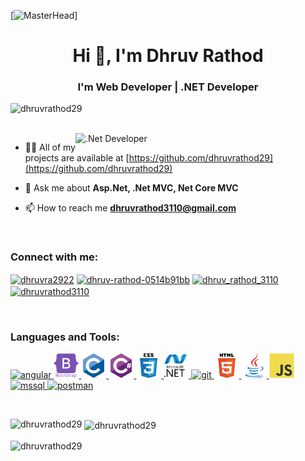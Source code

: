 [![MasterHead](https://previews.123rf.com/images/wrightstudio/wrightstudio1908/wrightstudio190800034/128090625-asp-net-development-programming-language-concept-on-virtual-screen-.jpg)]

<h1 align="center">Hi 👋, I'm Dhruv Rathod</h1>
<h3 align="center">I'm Web Developer | .NET Developer</h3>




<p align="left"> <img src="https://komarev.com/ghpvc/?username=dhruvrathod29&label=Profile%20views&color=0e75b6&style=flat" alt="dhruvrathod29" /> </p>
<br/>


 <img align="right" src="https://cdn.dribbble.com/users/1162077/screenshots/3848914/programmer.gif" alt=".Net Developer" width="400">

- 👨‍💻 All of my projects are available at [https://github.com/dhruvrathod29](https://github.com/dhruvrathod29)

- 💬 Ask me about **Asp.Net, .Net MVC, Net Core MVC**

- 📫 How to reach me **dhruvrathod3110@gmail.com**
<br/>
<h3 align="left">Connect with me:</h3>
<p align="left">
<a href="https://twitter.com/dhruvra2922" target="blank"><img align="center" src="https://raw.githubusercontent.com/rahuldkjain/github-profile-readme-generator/master/src/images/icons/Social/twitter.svg" alt="dhruvra2922" height="30" width="40" /></a>
<a href="https://linkedin.com/in/dhruv-rathod-0514b91bb" target="blank"><img align="center" src="https://raw.githubusercontent.com/rahuldkjain/github-profile-readme-generator/master/src/images/icons/Social/linked-in-alt.svg" alt="dhruv-rathod-0514b91bb" height="30" width="40" /></a>
<a href="https://instagram.com/dhruv_rathod_3110" target="blank"><img align="center" src="https://raw.githubusercontent.com/rahuldkjain/github-profile-readme-generator/master/src/images/icons/Social/instagram.svg" alt="dhruv_rathod_3110" height="30" width="40" /></a>
<a href="https://www.hackerrank.com/dhruvrathod3110" target="blank"><img align="center" src="https://raw.githubusercontent.com/rahuldkjain/github-profile-readme-generator/master/src/images/icons/Social/hackerrank.svg" alt="dhruvrathod3110" height="30" width="40" /></a>
</p>

<br/>

<h3 align="left">Languages and Tools:</h3>
<p align="left"> <a href="https://angular.io" target="_blank" rel="noreferrer"> <img src="https://angular.io/assets/images/logos/angular/angular.svg" alt="angular" width="40" height="40"/> </a> <a href="https://getbootstrap.com" target="_blank" rel="noreferrer"> <img src="https://raw.githubusercontent.com/devicons/devicon/master/icons/bootstrap/bootstrap-plain-wordmark.svg" alt="bootstrap" width="40" height="40"/> </a> <a href="https://www.cprogramming.com/" target="_blank" rel="noreferrer"> <img src="https://raw.githubusercontent.com/devicons/devicon/master/icons/c/c-original.svg" alt="c" width="40" height="40"/> </a> <a href="https://www.w3schools.com/cs/" target="_blank" rel="noreferrer"> <img src="https://raw.githubusercontent.com/devicons/devicon/master/icons/csharp/csharp-original.svg" alt="csharp" width="40" height="40"/> </a> <a href="https://www.w3schools.com/css/" target="_blank" rel="noreferrer"> <img src="https://raw.githubusercontent.com/devicons/devicon/master/icons/css3/css3-original-wordmark.svg" alt="css3" width="40" height="40"/> </a> <a href="https://dotnet.microsoft.com/" target="_blank" rel="noreferrer"> <img src="https://raw.githubusercontent.com/devicons/devicon/master/icons/dot-net/dot-net-original-wordmark.svg" alt="dotnet" width="40" height="40"/> </a> <a href="https://git-scm.com/" target="_blank" rel="noreferrer"> <img src="https://www.vectorlogo.zone/logos/git-scm/git-scm-icon.svg" alt="git" width="40" height="40"/> </a> <a href="https://www.w3.org/html/" target="_blank" rel="noreferrer"> <img src="https://raw.githubusercontent.com/devicons/devicon/master/icons/html5/html5-original-wordmark.svg" alt="html5" width="40" height="40"/> </a> <a href="https://www.java.com" target="_blank" rel="noreferrer"> <img src="https://raw.githubusercontent.com/devicons/devicon/master/icons/java/java-original.svg" alt="java" width="40" height="40"/> </a> <a href="https://developer.mozilla.org/en-US/docs/Web/JavaScript" target="_blank" rel="noreferrer"> <img src="https://raw.githubusercontent.com/devicons/devicon/master/icons/javascript/javascript-original.svg" alt="javascript" width="40" height="40"/> </a> <a href="https://www.microsoft.com/en-us/sql-server" target="_blank" rel="noreferrer"> <img src="https://www.svgrepo.com/show/303229/microsoft-sql-server-logo.svg" alt="mssql" width="40" height="40"/> </a> <a href="https://postman.com" target="_blank" rel="noreferrer"> <img src="https://www.vectorlogo.zone/logos/getpostman/getpostman-icon.svg" alt="postman" width="40" height="40"/> </a> </p>

<br/>
<p><img align="left" src="https://github-readme-stats.vercel.app/api/top-langs?username=dhruvrathod29&show_icons=true&locale=en&layout=compact" alt="dhruvrathod29" /></p>


<p>&nbsp;<img align="center" src="https://github-readme-stats.vercel.app/api?username=dhruvrathod29&show_icons=true&locale=en" alt="dhruvrathod29" /></p>


<p><img align="center" src="https://github-readme-streak-stats.herokuapp.com/?user=dhruvrathod29&" alt="dhruvrathod29" /></p>
